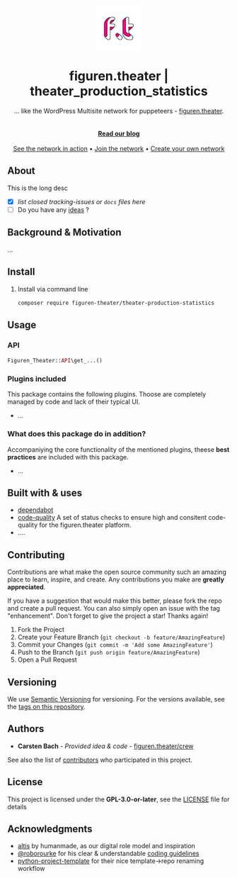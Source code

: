 <!-- PROJECT LOGO -->
<br />
<div align="center">
  <a href="https://github.com/figuren-theater/theater-production-statistics">
    <img src="https://raw.githubusercontent.com/figuren-theater/logos/main/favicon.png" alt="figuren.theater Logo" width="100" height="100">
  </a>

  <h1 align="center">figuren.theater | theater_production_statistics</h1>

  <p align="center">
    ... like the WordPress Multisite network for puppeteers - <a href="https://figuren.theater">figuren.theater</a>.
    <br /><br /><br />
    <a href="https://meta.figuren.theater/blog"><strong>Read our blog</strong></a>
    <br />
    <br />
    <a href="https://figuren.theater">See the network in action</a>
    •
    <a href="https://mein.figuren.theater">Join the network</a>
    •
    <a href="https://websites.fuer.figuren.theater">Create your own network</a>
  </p>
</div>

## About 


This is the long desc

* [x] *list closed tracking-issues or `docs` files here*
* [ ] Do you have any [ideas](https://github.com/figuren-theater/theater-production-statistics/issues/new) ?

## Background & Motivation

...

## Install

1. Install via command line
    ```sh
    composer require figuren-theater/theater-production-statistics
    ```

## Usage

### API

```php
Figuren_Theater::API\get_...()
```

### Plugins included

This package contains the following plugins. 
Thoose are completely managed by code and lack of their typical UI.

* ...


### What does this package do in addition?

Accompaniying the core functionality of the mentioned plugins, theese **best practices** are included with this package.

* ...


## Built with & uses

  - [dependabot](/.github/dependabot.yml)
  - [code-quality](https://github.com/figuren-theater/code-quality/)
     A set of status checks to ensure high and consitent code-quality for the figuren.theater platform.
  - ....

## Contributing

Contributions are what make the open source community such an amazing place to learn, inspire, and create. Any contributions you make are **greatly appreciated**.

If you have a suggestion that would make this better, please fork the repo and create a pull request. You can also simply open an issue with the tag "enhancement".
Don't forget to give the project a star! Thanks again!

1. Fork the Project
2. Create your Feature Branch (`git checkout -b feature/AmazingFeature`)
3. Commit your Changes (`git commit -m 'Add some AmazingFeature'`)
4. Push to the Branch (`git push origin feature/AmazingFeature`)
5. Open a Pull Request


## Versioning

We use [Semantic Versioning](http://semver.org/) for versioning. For the versions
available, see the [tags on this repository](https://github.com/figuren-theater/theater-production-statistics/tags).

## Authors

  - **Carsten Bach** - *Provided idea & code* - [figuren.theater/crew](https://figuren.theater/crew/)

See also the list of [contributors](https://github.com/figuren-theater/theater-production-statistics/contributors)
who participated in this project.

## License

This project is licensed under the **GPL-3.0-or-later**, see the [LICENSE](/LICENSE) file for
details

## Acknowledgments

  - [altis](https://github.com/search?q=org%3Ahumanmade+altis) by humanmade, as our digital role model and inspiration
  - [@roborourke](https://github.com/roborourke) for his clear & understandable [coding guidelines](https://docs.altis-dxp.com/guides/code-review/standards/)
  - [python-project-template](https://github.com/rochacbruno/python-project-template) for their nice template->repo renaming workflow
